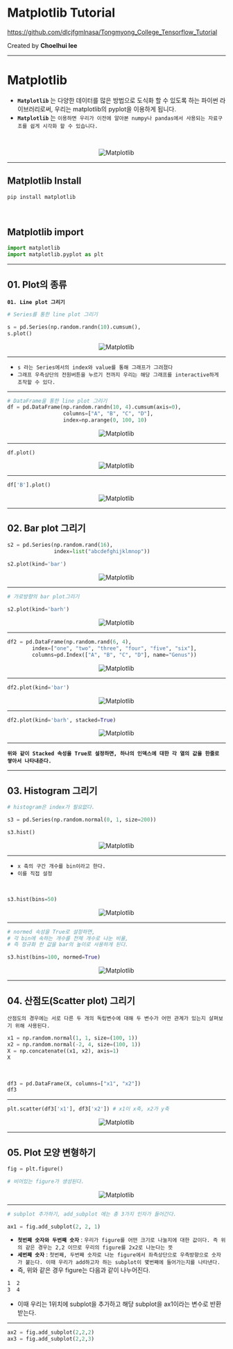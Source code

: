 <!-- $theme: default -->

Matplotlib Tutorial
===

https://github.com/dlcjfgmlnasa/Tongmyong_College_Tensorflow_Tutorial

Created by **Choelhui lee**

---


# Matplotlib

- **`Matplotlib`** 는 다양한 데이터를 많은 방법으로 도식화 할 수 있도록 하는 파이썬 라이브러리로써, 우리는 matplotlib의 pyplot을 이용하게 됩니다.
- **`Matplotlib`** 는 `이용하면 우리가 이전에 알아본 numpy나 pandas에서 사용되는 자료구조를 쉽게 시각화 할 수 있습니다.`

<br>

<center>
  
![Matplotlib](https://t1.daumcdn.net/cfile/tistory/99F963385B1E17B318)

</center>


---

## Matplotlib Install

```cmd
pip install matplotlib
```

<br>

## Matplotlib import

```python
import matplotlib
import matplotlib.pyplot as plt
```

---

## 01. Plot의 종류

**`01. Line plot 그리기`**
```python
# Series를 통한 line plot 그리기

s = pd.Series(np.random.randn(10).cumsum(), 
s.plot()
```

<center>
  
![Matplotlib](https://github.com/dlcjfgmlnasa/Tongmyong_College_Tensorflow_Tutorial/blob/master/img/06.%20Matplotlib/01.PNG?raw=true)

</center>

---

- `s 라는 Series에서의 index와 value를 통해 그래프가 그려졌다`
- `그래프 우측상단의 전원버튼을 누르기 전까지 우리는 해당 그래프를 interactive하게 조작할 수 있다.`

---

```python
# DataFrame을 통한 line plot 그리기
df = pd.DataFrame(np.random.randn(10, 4).cumsum(axis=0),
                  columns=["A", "B", "C", "D"],
                  index=np.arange(0, 100, 10)
```

<center>
  
![Matplotlib](https://github.com/dlcjfgmlnasa/Tongmyong_College_Tensorflow_Tutorial/blob/master/img/06.%20Matplotlib/02.PNG?raw=true)

</center>

---

```
df.plot()
```

<center>
  
![Matplotlib](https://github.com/dlcjfgmlnasa/Tongmyong_College_Tensorflow_Tutorial/blob/master/img/06.%20Matplotlib/03.PNG?raw=true)

</center>

---

```python
df['B'].plot()
```

<center>
  
![Matplotlib](https://github.com/dlcjfgmlnasa/Tongmyong_College_Tensorflow_Tutorial/blob/master/img/06.%20Matplotlib/04.PNG?raw=true)

</center>

---

## 02. Bar plot 그리기

```python
s2 = pd.Series(np.random.rand(16), 
               index=list("abcdefghijklmnop"))
               
s2.plot(kind='bar')
```

<center>
  
![Matplotlib](https://github.com/dlcjfgmlnasa/Tongmyong_College_Tensorflow_Tutorial/blob/master/img/06.%20Matplotlib/05.PNG?raw=true)

</center>

---

```python
# 가로방향의 bar plot그리기

s2.plot(kind='barh')
```

<center>
  
![Matplotlib](https://github.com/dlcjfgmlnasa/Tongmyong_College_Tensorflow_Tutorial/blob/master/img/06.%20Matplotlib/06.PNG?raw=true)

</center>

---

```python
df2 = pd.DataFrame(np.random.rand(6, 4), 
        index=["one", "two", "three", "four", "five", "six"],
        columns=pd.Index(["A", "B", "C", "D"], name="Genus"))
```

<center>
  
![Matplotlib](https://github.com/dlcjfgmlnasa/Tongmyong_College_Tensorflow_Tutorial/blob/master/img/06.%20Matplotlib/07.PNG?raw=true)

</center>

---

```python
df2.plot(kind='bar')
```

<center>
  
![Matplotlib](https://github.com/dlcjfgmlnasa/Tongmyong_College_Tensorflow_Tutorial/blob/master/img/06.%20Matplotlib/08.PNG?raw=true)

</center>

---

```python
df2.plot(kind='barh', stacked=True)
```

<center>
  
![Matplotlib](https://github.com/dlcjfgmlnasa/Tongmyong_College_Tensorflow_Tutorial/blob/master/img/06.%20Matplotlib/09.PNG?raw=true)

</center>

---

**`위와 같이 Stacked 속성을 True로 설정하면, 하나의 인덱스에 대한 각 열의 값을 한줄로 쌓아서 나타내준다.`**

---

## 03. Histogram 그리기

```python
# histogram은 index가 필요없다.

s3 = pd.Series(np.random.normal(0, 1, size=200))

s3.hist()
```


<center>
  
![Matplotlib](https://github.com/dlcjfgmlnasa/Tongmyong_College_Tensorflow_Tutorial/blob/master/img/06.%20Matplotlib/10.PNG?raw=true)

</center>

---

- `x 축의 구간 개수를 bin이라고 한다.`
- `이를 직접 설정`

<br>

```python
s3.hist(bins=50)
```

<center>
  
![Matplotlib](https://github.com/dlcjfgmlnasa/Tongmyong_College_Tensorflow_Tutorial/blob/master/img/06.%20Matplotlib/11.PNG?raw=true)

</center>

---

```python
# normed 속성을 True로 설정하면, 
# 각 bin에 속하는 개수를 전체 개수로 나눈 비율, 
# 즉 정규화 한 값을 bar의 높이로 사용하게 된다.

s3.hist(bins=100, normed=True)
```

<center>
  
![Matplotlib](https://github.com/dlcjfgmlnasa/Tongmyong_College_Tensorflow_Tutorial/blob/master/img/06.%20Matplotlib/12.PNG?raw=true)

</center>

---

## 04. 산점도(Scatter plot) 그리기

`산점도의 경우에는 서로 다른 두 개의 독립변수에 대해 두 변수가 어떤 관계가 있는지 살펴보기 위해 사용된다.`

```python
x1 = np.random.normal(1, 1, size=(100, 1))
x2 = np.random.normal(-2, 4, size=(100, 1))
X = np.concatenate((x1, x2), axis=1)
X
```

<br>

```python
df3 = pd.DataFrame(X, columns=["x1", "x2"])
df3
```

---

```python
plt.scatter(df3['x1'], df3['x2']) # x1이 x축, x2가 y축
```

<center>
  
![Matplotlib](https://github.com/dlcjfgmlnasa/Tongmyong_College_Tensorflow_Tutorial/blob/master/img/06.%20Matplotlib/13.PNG?raw=true)

</center>

---

## 05. Plot 모양 변형하기

```python
fig = plt.figure()

# 비어있는 figure가 생성된다.
```

<center>
  
![Matplotlib](https://github.com/dlcjfgmlnasa/Tongmyong_College_Tensorflow_Tutorial/blob/master/img/06.%20Matplotlib/14.PNG?raw=true)

</center>

---

```python
# subplot 추가하기, add_subplot 에는 총 3가지 인자가 들어간다.

ax1 = fig.add_subplot(2, 2, 1)
```

- **`첫번째 숫자와 두번째 숫자`** : `우리가 figure를 어떤 크기로 나눌지에 대한 값이다. 즉 위의 같은 경우는 2,2 이므로 우리의 figure를 2x2로 나눈다는 뜻`
- **`세번째 숫자`** : `첫번째, 두번째 숫자로 나눈 figure에서 좌측상단으로 우측방향으로 숫자가 붙는다. 이때 우리가 add하고자 하는 subplot이 몇번째에 들어가는지를 나타낸다.`
- 즉, 위와 같은 경우 figure는 다음과 같이 나누어진다.
```bash
1  2
3  4
```
- 이때 우리는 1위치에 subplot을 추가하고 해당 subplot을 ax1이라는 변수로 반환받는다.

---

```python
ax2 = fig.add_subplot(2,2,2)
ax3 = fig.add_subplot(2,2,3)
```

